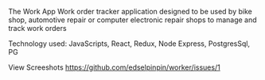 The Work App
Work order tracker application designed to be used by bike shop, automotive repair or computer electronic repair shops to manage and track work orders

Technology used: JavaScripts, React, Redux, Node Express, PostgresSql, PG


View Screeshots 
https://github.com/edselpinpin/worker/issues/1
